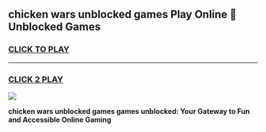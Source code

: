
## chicken wars unblocked games Play Online 👋 Unblocked Games
<h3>
<a href="https://premium.freeplayer.one?title=chicken_wars_unblocked_games&ref=19F">CLICK TO PLAY</a></h3>
<hr>

<h3>
<a href="https://premium.freeplayer.one?title=chicken_wars_unblocked_games&ref=19F">CLICK 2 PLAY</a>
  
</h3>

<a href="https://premium.freeplayer.one?title=chicken_wars_unblocked_games&ref=19F"><img src="https://clearcache.store/games.png"></a>


**chicken wars unblocked games games unblocked: Your Gateway to Fun and Accessible Online Gaming**
